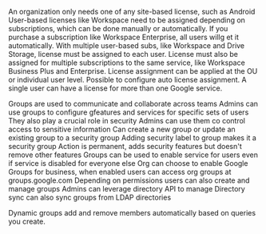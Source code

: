 An organization only needs one of any site-based license, such as Android
User-based licenses like Workspace need to be assigned depending on subscriptions, which can be done manually or automatically.
If you purchase a subscription like Workspace Enterprise, all users willg et it automatically.
With multiple user-based subs, like Workspace and Drive Storage, license must be assigned to each user.
License must also be assigned for multiple subscriptions to the same service, like Workspace Business Plus and Enterprise.
License assignment can be applied at the OU or individual user level.
Possible to configure auto license assignment.
A single user can have a license for more than one Google service.

Groups are used to communicate and collaborate across teams
Admins can use groups to configure gfeatures and services for specific sets of users
They also play a crucial role in security
Admins can use them co control access to sensitive information
Can create a new group or update an existing group to a security group
Adding security label to group makes it a security group
Action is permanent, adds security features but doesn't remove other features
Groups can be used to enable service for users even if service is disabled for everyone else
Org can choose to enable Google Groups for business, when enabled users can access org groups at groups.google.com
Depending on permissions users can also create and manage groups
Admins can leverage directory API to manage
Directory sync can also sync groups from LDAP directories

Dynamic groups add and remove members automatically based on queries you create. 

